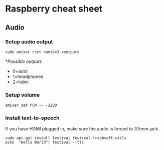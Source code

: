 # Raspberry cheat sheet


## Audio

### Setup audio output

    sudo amixer cset numid=3 <output>

**Possible outputs*

* 0=auto
* 1=headphones
* 2=hdmi

### Setup volume

    amixer set PCM -- -2200

### Install text-to-speech

If you have HDMI plugged in, make sure the audio is forced to 3.5mm jack.

    sudo apt-get install festival festival-freebsoft-utils
    echo  "Hello World"| festival --tts
